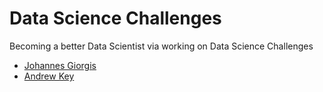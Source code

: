 # Data Science Challenges

Becoming a better Data Scientist via working on Data Science Challenges

- [Johannes Giorgis](https://github.com/johannesgiorgis)
- [Andrew Key](https://github.com/redpanda-ai)